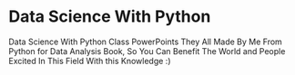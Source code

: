# Data Science With Python
Data Science With Python Class PowerPoints
They All Made By Me From Python for Data Analysis Book, So You Can Benefit The World and People Excited In This Field With this Knowledge :)
